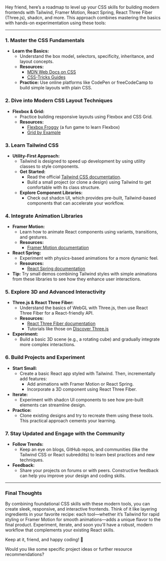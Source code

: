 			

Hey friend, here’s a roadmap to level up your CSS skills for building modern frontends with Tailwind, Framer Motion, React Spring, React Three Fiber (Three.js), shadcn, and more. This approach combines mastering the basics with hands-on experimentation using these tools:

---

### 1. Master the CSS Fundamentals

- **Learn the Basics:**
    - Understand the box model, selectors, specificity, inheritance, and layout concepts.
    - **Resources:**
        - [MDN Web Docs on CSS](https://developer.mozilla.org/en-US/docs/Web/CSS)
        - [CSS-Tricks Guides](https://css-tricks.com/)
    - **Practice:** Use online platforms like CodePen or freeCodeCamp to build simple layouts with plain CSS.

### 2. Dive into Modern CSS Layout Techniques

- **Flexbox & Grid:**
    - Practice building responsive layouts using Flexbox and CSS Grid.
    - **Resources:**
        - [Flexbox Froggy](https://flexboxfroggy.com/) (a fun game to learn Flexbox)
        - [Grid by Example](https://gridbyexample.com/)

### 3. Learn Tailwind CSS

- **Utility-First Approach:**
    - Tailwind is designed to speed up development by using utility classes to style components.
    - **Get Started:**
        - Read the official [Tailwind CSS documentation](https://tailwindcss.com/docs).
        - Build a small project (or clone a design) using Tailwind to get comfortable with its class structure.
    - **Explore Component Libraries:**
        - Check out shadcn UI, which provides pre-built, Tailwind-based components that can accelerate your workflow.

### 4. Integrate Animation Libraries

- **Framer Motion:**
    - Learn how to animate React components using variants, transitions, and gestures.
    - **Resources:**
        - [Framer Motion documentation](https://www.framer.com/motion/)
- **React Spring:**
    - Experiment with physics-based animations for a more dynamic feel.
    - **Resources:**
        - [React Spring documentation](https://www.react-spring.io/)
- **Tip:** Try small demos combining Tailwind styles with simple animations from these libraries to see how they enhance user interactions.

### 5. Explore 3D and Advanced Interactivity

- **Three.js & React Three Fiber:**
    - Understand the basics of WebGL with Three.js, then use React Three Fiber for a React-friendly API.
    - **Resources:**
        - [React Three Fiber documentation](https://docs.pmnd.rs/react-three-fiber/getting-started/introduction)
        - Tutorials like those on [Discover Three.js](https://discoverthreejs.com/)
- **Experiment:**
    - Build a basic 3D scene (e.g., a rotating cube) and gradually integrate more complex interactions.

### 6. Build Projects and Experiment

- **Start Small:**
    - Create a basic React app styled with Tailwind. Then, incrementally add features:
        - Add animations with Framer Motion or React Spring.
        - Incorporate a 3D component using React Three Fiber.
- **Iterate:**
    - Experiment with shadcn UI components to see how pre-built elements can streamline design.
- **Practice:**
    - Clone existing designs and try to recreate them using these tools. This practical approach cements your learning.

### 7. Stay Updated and Engage with the Community

- **Follow Trends:**
    - Keep an eye on blogs, GitHub repos, and communities (like the Tailwind CSS or React subreddits) to learn best practices and new techniques.
- **Feedback:**
    - Share your projects on forums or with peers. Constructive feedback can help you improve your design and coding skills.

---

### Final Thoughts

By combining foundational CSS skills with these modern tools, you can create sleek, responsive, and interactive frontends. Think of it like layering ingredients in your favorite recipe: each tool—whether it’s Tailwind for rapid styling or Framer Motion for smooth animations—adds a unique flavor to the final product. Experiment, iterate, and soon you'll have a robust, modern workflow that complements your existing React skills.

Keep at it, friend, and happy coding! 🚀

Would you like some specific project ideas or further resource recommendations?